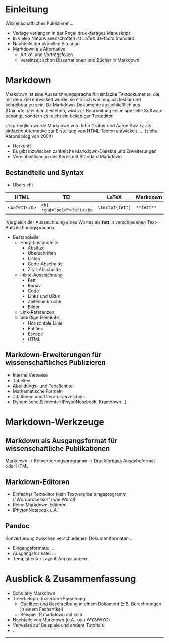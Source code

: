 # Einleitung

Wissenschaftliches Publizieren...

* Verlage verlangen in der Regel druckfertiges Manuskript
* In vielen Naturwissenschaften ist LaTeX de-facto Standard.
* Nachteile der aktuellen Situation
* Markdown als Alternative
    * Artikel und Vortragsfolien
    * Vereinzelt schon Dissertationen und Bücher in Markdown

# Markdown

Markdown ist eine Auszeichnungsprache für einfache Textdokumente, die mit dem
Ziel entwickelt wurde, so einfach wie möglich lesbar und schreibbar zu sein. Da
Markdown-Dokumente ausschließlich aus (Unicode-)Zeichen bestehen, wird zur
Bearbeitung keine spezielle Software benötigt, sondern es reicht ein beliebiger
Texteditor.

Ursprünglich wurde Markdown von John Gruber und Aaron Swartz als einfache
Alternative zur Erstellung von HTML-Texten entwickelt. ... 
(siehe Aarons blog von 2004)

* Herkunft
* Es gibt inzwischen zahlreiche Markdown-Dialekte und Erweiterungen
* Vereinheitlichung des Kerns mit Standard Markdown

## Bestandteile und Syntax

* Übersicht

| HTML        | TEI                      | LaTeX         | Markdown |
|-------------|--------------------------|---------------|----------|
|`<b>fett</b>`|`<hi rend="bold">fett</b>`|`\textbf{fett}`|`**fett**`|

:Vergleich der Auszeichnung eines Wortes als **fett** in verschiedenen Text-Auszeichnungsprachen

* Bestandteile
    * Hauptbestandteile
        * Absätze
        * Überschriften
        * Listen
        * Code-Abschnitte
        * Zitat-Abschnitte
    * Inline-Auszeichnung
        * Fett
        * Kursiv
        * Code
        * Links und URLs
        * Zeilenumbrüche
        * Bilder
    * Link-Referenzen
    * Sonstige Elemente
        * Horizontale Linie
        * Entities
        * Escape
        * HTML

## Markdown-Erweiterungen für wissenschaftliches Publizieren

* Interne Verweise
* Tabellen
* Abbildungs- und Tabellentitel
* Mathematische Formeln
* Zitationen und Literaturverzeichnis
* Dynamische Elemente (IPhyonNotebook, Kramdown...)

# Markdown-Werkzeuge

## Markdown als Ausgangsformat für wissenschaftliche Publikationen

Markdown -> Konvertierungsprogramm -> Druckfertiges Ausgabeformat oder HTML

## Markdown-Editoren

* Einfacher Texteditor (kein Textverarbeitungsprogramm ("Wordprocessor") wie
  Word!)
* Reine Markdown-Editoren
* IPhytonNotebook u.A.

## Pandoc

Konvertierung zwischen verschiedenen Dokumentformaten...

* Eingangsformate: ...
* Ausgangsformate: ...
* Templates für Layout-Anpassungen

# Ausblick & Zusammenfassung

* Scholarly Markdown
* Trend: Reproduzierbare Forschung
    * Quelltext und Beschreibung in einem Dokument 
      (z.B. Berechnungen in einem Fachartikel)
    * Beispiel: R markdown mit knitr
* Nachteile von Markdown (u.A. kein WYSIWYG)
* Verweise auf Beispiele und andere Tutorials
* ...

----


